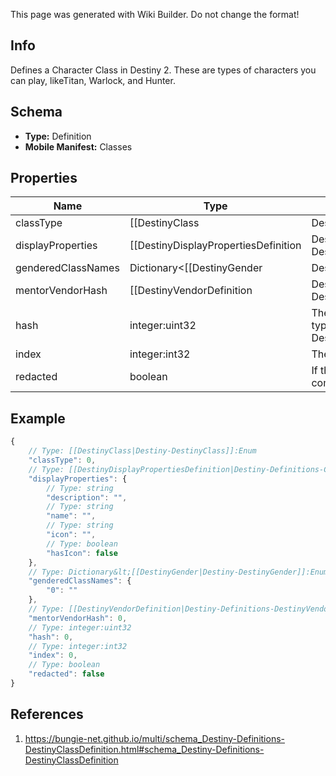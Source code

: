 <span class="wiki-builder">This page was generated with Wiki Builder. Do not change the format!</span>

## Info
Defines a Character Class in Destiny 2.  These are types of characters you can play, likeTitan, Warlock, and Hunter.

## Schema
* **Type:** Definition
* **Mobile Manifest:** Classes

## Properties
Name | Type | Description
---- | ---- | -----------
classType | [[DestinyClass|Destiny-DestinyClass]]:Enum | In Destiny 1, we added a convenience Enumeration for referring to classes.  We've kept it,though mostly for posterity.  This is the enum value for this definition's class.
displayProperties | [[DestinyDisplayPropertiesDefinition|Destiny-Definitions-Common-DestinyDisplayPropertiesDefinition]]:Definition | 
genderedClassNames | Dictionary&lt;[[DestinyGender|Destiny-DestinyGender]]:Enum,string&gt; | A localized string referring to the singular form of the Class's name when referred to in gendered form.Keyed by the DestinyGender.
mentorVendorHash | [[DestinyVendorDefinition|Destiny-Definitions-DestinyVendorDefinition]]:ManifestDefinition:integer:uint32:nullable | If the Class has a Mentor (all classes *should*), this will be the hash identifier for that Vendor if you care.
hash | integer:uint32 | The unique identifier for this entity.  Guaranteed to be unique for the type of entity, but not globally. When entities refer to each other in Destiny content, it is this hash that they are referring to.
index | integer:int32 | The index of the entity as it was found in the investment tables.
redacted | boolean | If this is true, then there is an entity with this identifier/type combination, but BNet isnot yet allowed to show it.  Sorry!

## Example
```javascript
{
    // Type: [[DestinyClass|Destiny-DestinyClass]]:Enum
    "classType": 0,
    // Type: [[DestinyDisplayPropertiesDefinition|Destiny-Definitions-Common-DestinyDisplayPropertiesDefinition]]:Definition
    "displayProperties": {
        // Type: string
        "description": "",
        // Type: string
        "name": "",
        // Type: string
        "icon": "",
        // Type: boolean
        "hasIcon": false
    },
    // Type: Dictionary&lt;[[DestinyGender|Destiny-DestinyGender]]:Enum,string&gt;
    "genderedClassNames": {
        "0": ""
    },
    // Type: [[DestinyVendorDefinition|Destiny-Definitions-DestinyVendorDefinition]]:ManifestDefinition:integer:uint32:nullable
    "mentorVendorHash": 0,
    // Type: integer:uint32
    "hash": 0,
    // Type: integer:int32
    "index": 0,
    // Type: boolean
    "redacted": false
}

```

## References
1. https://bungie-net.github.io/multi/schema_Destiny-Definitions-DestinyClassDefinition.html#schema_Destiny-Definitions-DestinyClassDefinition
